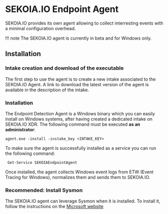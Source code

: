 # SEKOIA.IO Endpoint Agent

SEKOIA.IO provides its own agent allowing to collect interresting events with a minimal configuration overhead.

!!! note
    The SEKOIA.IO agent is currently in beta and for Windows only.

## Installation

### Intake creation and download of the executable

The first step to use the agent is to create a new intake associated to the SEKOIA.IO Agent.
A link to download the latest version of the agent is available in the description of the intake.

[Screenshot of the intake once it is released with the appropriate description]: <>

### Installation

The Endpoint Detection Agent is a Windows binary which you can easily install on Windows systems, after having created a dedicated intake on SEKOIA.IO XDR. The following command must be executed **as an administrator**:

```shell
agent.exe -install -instake_key <INTAKE_KEY>
```

To make sure the agent is successfully installed as a service you can run the following command:

```shell
 Get-Service SEKOIAEndpointAgent
```

Once installed, the agent collects Windows event logs from ETW (Event Tracing for Windows), normalizes them and sends them to SEKOIA.IO.

### Recommended: Install Sysmon

The SEKOIA.IO agent can leverage Sysmon when it is installed. To install it, follow the instructions on the [Microsoft website](https://docs.microsoft.com/en-us/sysinternals/downloads/sysmon)

